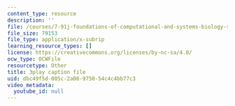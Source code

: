 ```yaml
---
content_type: resource
description: ''
file: /courses/7-91j-foundations-of-computational-and-systems-biology-spring-2014/dbc49f5d085c2a08975054c4c4bb77c3_uD4-fOWeXAY.srt
file_size: 79153
file_type: application/x-subrip
learning_resource_types: []
license: https://creativecommons.org/licenses/by-nc-sa/4.0/
ocw_type: OCWFile
resourcetype: Other
title: 3play caption file
uid: dbc49f5d-085c-2a08-9750-54c4c4bb77c3
video_metadata:
  youtube_id: null
---
```

